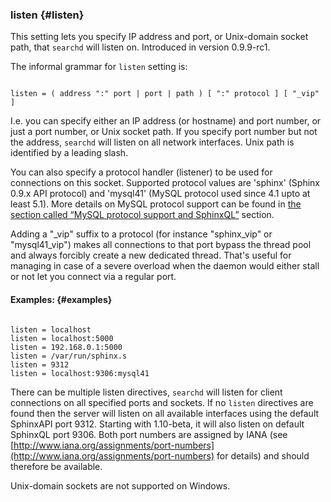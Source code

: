 ### listen {#listen}

This setting lets you specify IP address and port, or Unix-domain socket path, that `searchd` will listen on. Introduced in version 0.9.9-rc1.

The informal grammar for `listen` setting is:

```

listen = ( address ":" port | port | path ) [ ":" protocol ] [ "_vip" ]

```

I.e. you can specify either an IP address (or hostname) and port number, or just a port number, or Unix socket path. If you specify port number but not the address, `searchd` will listen on all network interfaces. Unix path is identified by a leading slash.

You can also specify a protocol handler (listener) to be used for connections on this socket. Supported protocol values are &#039;sphinx&#039; (Sphinx 0.9.x API protocol) and &#039;mysql41&#039; (MySQL protocol used since 4.1 upto at least 5.1). More details on MySQL protocol support can be found in [the section called “MySQL protocol support and SphinxQL”](../../mysql_protocol_support_and_sphinxql.md) section.

Adding a &quot;_vip&quot; suffix to a protocol (for instance &quot;sphinx_vip&quot; or &quot;mysql41_vip&quot;) makes all connections to that port bypass the thread pool and always forcibly create a new dedicated thread. That&#039;s useful for managing in case of a severe overload when the daemon would either stall or not let you connect via a regular port.

#### Examples: {#examples}

```

listen = localhost
listen = localhost:5000
listen = 192.168.0.1:5000
listen = /var/run/sphinx.s
listen = 9312
listen = localhost:9306:mysql41

```

There can be multiple listen directives, `searchd` will listen for client connections on all specified ports and sockets. If no `listen` directives are found then the server will listen on all available interfaces using the default SphinxAPI port 9312. Starting with 1.10-beta, it will also listen on default SphinxQL port 9306\. Both port numbers are assigned by IANA (see [http://www.iana.org/assignments/port-numbers](http://www.iana.org/assignments/port-numbers) for details) and should therefore be available.

Unix-domain sockets are not supported on Windows.